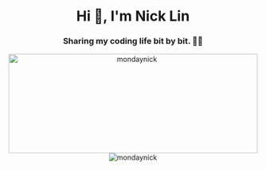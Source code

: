<h1 align="center">Hi 👋, I'm Nick Lin</h1>
<h3 align="center">Sharing my coding life bit by bit. 👨‍💻</h3>

<p align="center">
  <img src="https://github-readme-stats.vercel.app/api/top-langs?username=mondaynick&show_icons=true&theme=dark&locale=en&hide_border=true" alt="mondaynick" width=500 height=200 />
  <img src="https://leetcard.jacoblin.cool/ZongYanLin?theme=dark&font=Noto%20Sans%20N%20Ko&ext=contest" alt="mondaynick" />
</p>

